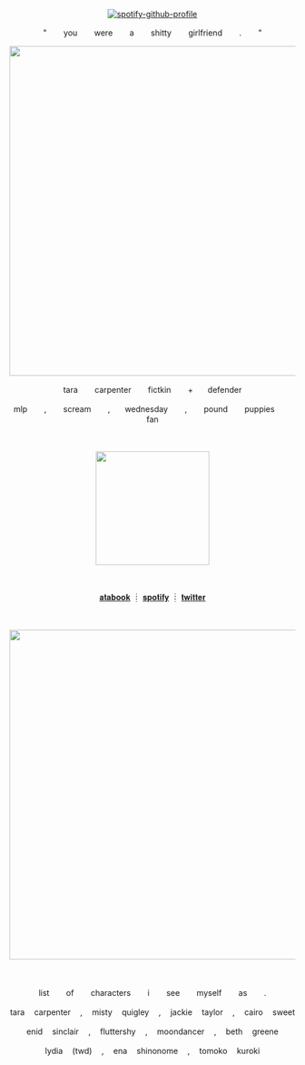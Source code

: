 
<div align="center">
  
  [![spotify-github-profile](https://spotify-github-profile.kittinanx.com/api/view?uid=rh2oqnubvlstyhpsucgotorqs&cover_image=true&theme=novatorem&show_offline=false&background_color=0a0c10&interchange=false&bar_color=564e4e&bar_color_cover=false)](https://github.com/kittinan/spotify-github-profile)
  
</div>

<p align="center">"  ㅤㅤyou  ㅤㅤwere  ㅤㅤa  ㅤㅤshitty  ㅤㅤgirlfriend  ㅤㅤ.  ㅤㅤ"</p>

<p align="center"><img width="580" src="https://github.com/user-attachments/assets/81dfe82b-5cff-4da3-a153-9086b1e0946d"></p>




<p align="center">tara ㅤㅤcarpenter ㅤㅤfictkin ㅤㅤ+ㅤㅤdefender</p>
<p align="center">mlp ㅤㅤ, ㅤㅤscream ㅤㅤ,ㅤㅤwednesday ㅤㅤ, ㅤㅤpound ㅤㅤpuppies ㅤㅤfan</p>
ㅤ


<p align="center"><img width="200" src="https://github.com/user-attachments/assets/9f60696f-a115-45a0-ade9-d3ded6edb058"></p>
ㅤ

<div align="center">

[𝐚𝐭𝐚𝐛𝐨𝐨𝐤](https://ambrfreeman.atabook.org/)
┊	[𝐬𝐩𝐨𝐭𝐢𝐟𝐲](https://open.spotify.com/user/rh2oqnubvlstyhpsucgotorqs)
┊	[𝐭𝐰𝐢𝐭𝐭𝐞𝐫](https://twitter.com/softestfurr)

</div>

ㅤ
<p align="center"><img width="580" src="https://github.com/user-attachments/assets/76688d3f-ca74-4bbf-8e7f-12c66c11cd4a"></p>

ㅤ

<p align="center">list ㅤㅤof ㅤㅤcharacters ㅤㅤi ㅤㅤsee ㅤㅤmyself ㅤㅤas ㅤㅤ.</p>
<p align="center">tara ㅤcarpenter ㅤ, ㅤmisty ㅤquigley ㅤ, ㅤjackie ㅤtaylor ㅤ, ㅤcairo ㅤsweet</p>
<p align="center">enid ㅤsinclair ㅤ, ㅤfluttershy ㅤ, ㅤmoondancer ㅤ, ㅤbeth ㅤgreene</p>
<p align="center">lydia ㅤ(twd) ㅤ, ㅤena ㅤshinonome ㅤ, ㅤtomoko ㅤkuroki</p>
